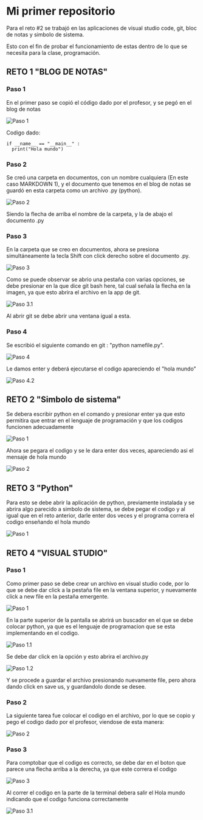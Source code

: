 # Mi primer repositorio

Para el reto #2 se trabajó en las aplicaciones de visual studio code, git, bloc de notas y simbolo de sistema. 

Esto con el fin de probar el funcionamiento de estas dentro de lo que se necesita para la clase, programación.

## RETO 1 "BLOG DE NOTAS"

### Paso 1

En el primer paso se copió el código dado por el profesor, y se pegó en el blog de notas 

![Paso 1](prueba1.jpg)

Codigo dado:
```
if __name__ == "__main__" :
  print("Hola mundo")
```

### Paso 2

Se creó una carpeta en documentos, con un nombre cualquiera (En este caso MARKDOWN 1), y el documento que tenemos en el blog de notas se guardó en esta carpeta como un archivo .py (python).

![Paso 2](prueba2.jpg)

Siendo la flecha de arriba el nombre de la carpeta, y la de abajo el documento .py

### Paso 3

En la carpeta que se creo en documentos, ahora se presiona simultáneamente la tecla Shift con click derecho sobre el documento .py.

![Paso 3](prueba3.png)

Como se puede observar se abrio una pestaña con varias opciones, se debe presionar en la que dice git bash here, tal cual señala la flecha en la imagen, ya que esto abrira el archivo en la app de git.

![Paso 3.1](prueba4.png)

Al abrir git se debe abrir una ventana igual a esta.

### Paso 4

Se escribió el siguiente comando en git : "python namefile.py". 

![Paso 4](prueba5.png)

Le damos enter y deberá ejecutarse el codigo apareciendo el "hola mundo"

![Paso 4.2](prueba6.png)

## RETO 2 "Simbolo de sistema"

Se debera escribir python en el comando y presionar enter ya que esto permitira que entrar en el lenguaje de programación y que los codigos funcionen adecuadamente

![Paso 1](prueba13.png)

Ahora se pegara el codigo y se le dara enter dos veces, apareciendo asi el mensaje de hola mundo

![Paso 2](prueba14.png)

## RETO 3 "Python"

Para esto se debe abrir la aplicación de python, previamente instalada y se abrira algo parecido a simbolo de sistema, se debe pegar el codigo y al igual que en el reto anterior, darle enter dos veces y el programa correra el codigo enseñando el hola mundo

![Paso 1](prueba15.png)

## RETO 4 "VISUAL STUDIO"

### Paso 1

Como primer paso se debe crear un archivo en visual studio code, por lo que se debe dar click a la pestaña file en la ventana superior, y nuevamente click a new file en la pestaña emergente.

![Paso 1](prueba7.png)

En la parte superior de la pantalla se abrirá un buscador en el que se debe colocar python, ya que es el lenguaje de programacion que se esta implementando en el codigo.

![Paso 1.1](prueba8.png)

Se debe dar click en la opción y esto abrira el archivo.py

![Paso 1.2](prueba9.png)
 
Y se procede a guardar el archivo presionando nuevamente file, pero ahora dando click en save us, y guardandolo donde se desee.
### Paso 2

La siguiente tarea fue colocar el codigo en el archivo, por lo que se copio y pego el codigo dado por el profesor, viendose de esta manera:

![Paso 2](prueba10.png)

### Paso 3

Para comptobar que el codigo es correcto, se debe dar en el boton que parece una flecha arriba a la derecha, ya que este correra el codigo

![Paso 3](prueba11.png)

Al correr el codigo en la parte de la terminal debera salir el Hola mundo indicando que el codigo funciona correctamente

![Paso 3.1](prueba12.png)
